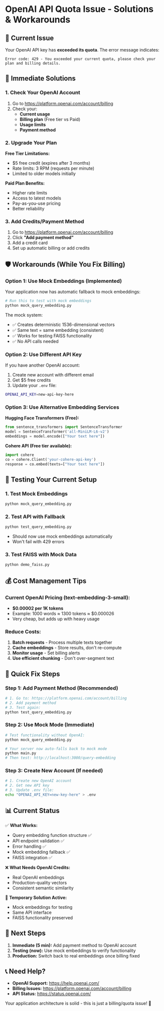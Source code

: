 # OpenAI API Quota Issue - Solutions & Workarounds

## 🚨 Current Issue
Your OpenAI API key has **exceeded its quota**. The error message indicates:
```
Error code: 429 - You exceeded your current quota, please check your plan and billing details.
```

## 🔧 Immediate Solutions

### 1. Check Your OpenAI Account
1. Go to https://platform.openai.com/account/billing
2. Check your:
   - **Current usage** 
   - **Billing plan** (Free tier vs Paid)
   - **Usage limits**
   - **Payment method**

### 2. Upgrade Your Plan
**Free Tier Limitations:**
- $5 free credit (expires after 3 months)
- Rate limits: 3 RPM (requests per minute)
- Limited to older models initially

**Paid Plan Benefits:**
- Higher rate limits
- Access to latest models
- Pay-as-you-use pricing
- Better reliability

### 3. Add Credits/Payment Method
1. Go to https://platform.openai.com/account/billing
2. Click **"Add payment method"**
3. Add a credit card
4. Set up automatic billing or add credits

## 🛡️ Workarounds (While You Fix Billing)

### Option 1: Use Mock Embeddings (Implemented)
Your application now has automatic fallback to mock embeddings:

```bash
# Run this to test with mock embeddings
python mock_query_embedding.py
```

The mock system:
- ✅ Creates deterministic 1536-dimensional vectors
- ✅ Same text = same embedding (consistent)
- ✅ Works for testing FAISS functionality
- ✅ No API calls needed

### Option 2: Use Different API Key
If you have another OpenAI account:
1. Create new account with different email
2. Get $5 free credits
3. Update your `.env` file:
```bash
OPENAI_API_KEY=new-api-key-here
```

### Option 3: Use Alternative Embedding Services

**Hugging Face Transformers (Free):**
```python
from sentence_transformers import SentenceTransformer
model = SentenceTransformer('all-MiniLM-L6-v2')
embeddings = model.encode(["Your text here"])
```

**Cohere API (Free tier available):**
```python
import cohere
co = cohere.Client('your-cohere-api-key')
response = co.embed(texts=["Your text here"])
```

## 🧪 Testing Your Current Setup

### 1. Test Mock Embeddings
```bash
python mock_query_embedding.py
```

### 2. Test API with Fallback
```bash
python test_query_embedding.py
```
- Should now use mock embeddings automatically
- Won't fail with 429 errors

### 3. Test FAISS with Mock Data
```bash
python demo_faiss.py
```

## 💰 Cost Management Tips

### Current OpenAI Pricing (text-embedding-3-small):
- **$0.00002 per 1K tokens**
- Example: 1000 words ≈ 1300 tokens ≈ $0.000026
- Very cheap, but adds up with heavy usage

### Reduce Costs:
1. **Batch requests** - Process multiple texts together
2. **Cache embeddings** - Store results, don't re-compute
3. **Monitor usage** - Set billing alerts
4. **Use efficient chunking** - Don't over-segment text

## 🔄 Quick Fix Steps

### Step 1: Add Payment Method (Recommended)
```bash
# 1. Go to: https://platform.openai.com/account/billing
# 2. Add payment method
# 3. Test again:
python test_query_embedding.py
```

### Step 2: Use Mock Mode (Immediate)
```bash
# Test functionality without OpenAI:
python mock_query_embedding.py

# Your server now auto-falls back to mock mode
python main.py
# Then test: http://localhost:3000/query-embedding
```

### Step 3: Create New Account (If needed)
```bash
# 1. Create new OpenAI account
# 2. Get new API key
# 3. Update .env file:
echo "OPENAI_API_KEY=new-key-here" > .env
```

## 📊 Current Status

✅ **What Works:**
- Query embedding function structure ✅
- API endpoint validation ✅  
- Error handling ✅
- Mock embedding fallback ✅
- FAISS integration ✅

❌ **What Needs OpenAI Credits:**
- Real OpenAI embeddings
- Production-quality vectors
- Consistent semantic similarity

🔄 **Temporary Solution Active:**
- Mock embeddings for testing
- Same API interface
- FAISS functionality preserved

## 🚀 Next Steps

1. **Immediate (5 min):** Add payment method to OpenAI account
2. **Testing (now):** Use mock embeddings to verify functionality  
3. **Production:** Switch back to real embeddings once billing fixed

## 📞 Need Help?

- **OpenAI Support:** https://help.openai.com/
- **Billing Issues:** https://platform.openai.com/account/billing
- **API Status:** https://status.openai.com/

Your application architecture is solid - this is just a billing/quota issue! 🎯
